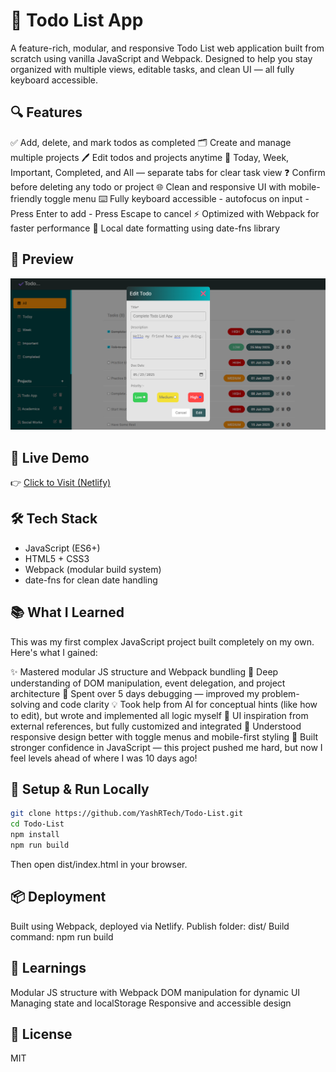 # 📝 Todo List App

A feature-rich, modular, and responsive Todo List web application built from scratch using vanilla JavaScript and Webpack. Designed to help you stay organized with multiple views, editable tasks, and clean UI — all fully keyboard accessible.


## 🔍 Features

✅ Add, delete, and mark todos as completed
🗂️ Create and manage multiple projects
🖊️ Edit todos and projects anytime
📁 Today, Week, Important, Completed, and All — separate tabs for clear task view
❓ Confirm before deleting any todo or project
🌐 Clean and responsive UI with mobile-friendly toggle menu
⌨️ Fully keyboard accessible
    - autofocus on input
    - Press Enter to add
    - Press Escape to cancel
⚡ Optimized with Webpack for faster performance
📆 Local date formatting using date-fns library

## 📸 Preview

![Todo List Screenshot](./src/assests/preview.png)

## 🚀 Live Demo

👉 [Click to Visit (Netlify)](https://your-netlify-link.netlify.app)

## 🛠️ Tech Stack

- JavaScript (ES6+)
- HTML5 + CSS3
- Webpack (modular build system)
- date-fns for clean date handling


## 📚 What I Learned

This was my first complex JavaScript project built completely on my own. Here's what I gained:

✨ Mastered modular JS structure and Webpack bundling
🧠 Deep understanding of DOM manipulation, event delegation, and project architecture
🧪 Spent over 5 days debugging — improved my problem-solving and code clarity
💡 Took help from AI for conceptual hints (like how to edit), but wrote and implemented all logic myself
🎨 UI inspiration from external references, but fully customized and integrated
📱 Understood responsive design better with toggle menus and mobile-first styling
💪 Built stronger confidence in JavaScript — this project pushed me hard, but now I feel levels ahead of where I was 10 days ago!


## 🚧 Setup & Run Locally
```bash
git clone https://github.com/YashRTech/Todo-List.git
cd Todo-List
npm install
npm run build
```

Then open dist/index.html in your browser.

## 📦 Deployment
Built using Webpack, deployed via Netlify.
Publish folder: dist/
Build command: npm run build


## 🧠 Learnings
Modular JS structure with Webpack
DOM manipulation for dynamic UI
Managing state and localStorage
Responsive and accessible design


## 📜 License
MIT